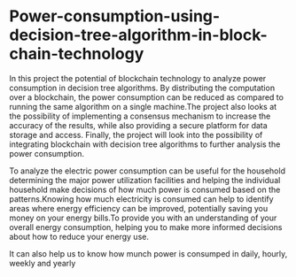 # Power-consumption-using-decision-tree-algorithm-in-block-chain-technology
  In this project the potential of blockchain technology to analyze power consumption in decision tree algorithms. By distributing the computation over a blockchain, the power consumption can be reduced as compared to running the same algorithm on a single machine.The project also looks at the possibility of implementing a consensus mechanism to increase the accuracy of the results, while also providing a secure platform for data storage and access. Finally, the project will look into the possibility of integrating blockchain with decision tree algorithms to further analysis the power consumption. 
  
  To analyze the electric power consumption can be useful for the household determining the major power utilization facilities and helping the individual household make decisions of how much power is consumed based on the patterns.Knowing how much electricity is consumed can help to identify areas where energy efficiency can be improved, potentially saving you money on your energy bills.To provide you with an understanding of your overall energy consumption, helping you to make more informed decisions about how to reduce your energy use.
  
  It can also help us to know how munch power is consumped in daily, hourly, weekly and yearly



